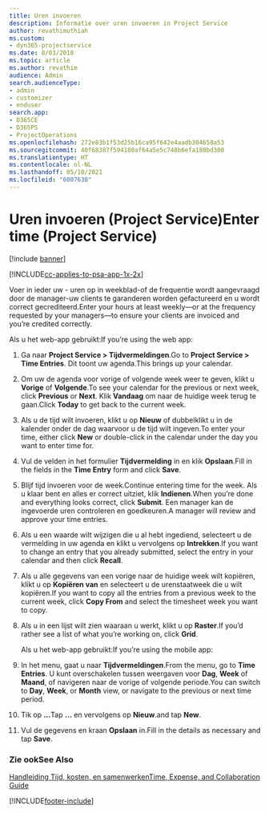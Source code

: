 ```yaml
---
title: Uren invoeren
description: Informatie over uren invoeren in Project Service
author: revathimuthiah
ms.custom:
- dyn365-projectservice
ms.date: 8/03/2018
ms.topic: article
ms.author: revathim
audience: Admin
search.audienceType:
- admin
- customizer
- enduser
search.app:
- D365CE
- D365PS
- ProjectOperations
ms.openlocfilehash: 272e83b1f53d25b16ca95f642e4aadb304658a53
ms.sourcegitcommit: 40f68387f594180af64a5e5c748b6efa188bd300
ms.translationtype: HT
ms.contentlocale: nl-NL
ms.lasthandoff: 05/10/2021
ms.locfileid: "6007630"
---
```

# <a name="enter-time-project-service"></a><span data-ttu-id="b950c-103">Uren invoeren (Project Service)</span><span class="sxs-lookup"><span data-stu-id="b950c-103">Enter time (Project Service)</span></span>

[!include [banner](../includes/psa-now-project-operations.md)]

[!INCLUDE[cc-applies-to-psa-app-1x-2x](../includes/cc-applies-to-psa-app-1x-2x.md)]

<span data-ttu-id="b950c-104">Voer in ieder uw - uren op in weekblad-of de frequentie wordt aangevraagd door de manager-uw clients te garanderen worden gefactureerd en u wordt correct gecrediteerd.</span><span class="sxs-lookup"><span data-stu-id="b950c-104">Enter your hours at least weekly—or at the frequency requested by your managers—to ensure your clients are invoiced and you’re credited correctly.</span></span>  
  
 <span data-ttu-id="b950c-105">Als u het web-app gebruikt:</span><span class="sxs-lookup"><span data-stu-id="b950c-105">If you’re using the web app:</span></span>  
  
1. <span data-ttu-id="b950c-106">Ga naar **Project Service > Tijdvermeldingen**.</span><span class="sxs-lookup"><span data-stu-id="b950c-106">Go to **Project Service > Time Entries**.</span></span> <span data-ttu-id="b950c-107">Dit toont uw agenda.</span><span class="sxs-lookup"><span data-stu-id="b950c-107">This brings up your calendar.</span></span>  
  
2. <span data-ttu-id="b950c-108">Om uw de agenda voor vorige of volgende week weer te geven, klikt u **Vorige** of **Volgende**.</span><span class="sxs-lookup"><span data-stu-id="b950c-108">To see your calendar for the previous or next week, click **Previous** or **Next**.</span></span> <span data-ttu-id="b950c-109">Klik **Vandaag** om naar de huidige week terug te gaan.</span><span class="sxs-lookup"><span data-stu-id="b950c-109">Click **Today** to get back to the current week.</span></span>  
  
3. <span data-ttu-id="b950c-110">Als u de tijd wilt invoeren, klikt u op **Nieuw** of dubbelklikt u in de kalender onder de dag waarvoor u de tijd wilt ingeven.</span><span class="sxs-lookup"><span data-stu-id="b950c-110">To enter your time, either click **New** or double-click in the calendar under the day you want to enter time for.</span></span>  
  
4. <span data-ttu-id="b950c-111">Vul de velden in het formulier **Tijdvermelding** in en klik **Opslaan**.</span><span class="sxs-lookup"><span data-stu-id="b950c-111">Fill in the fields in the **Time Entry** form and click **Save**.</span></span>  
  
5. <span data-ttu-id="b950c-112">Blijf tijd invoeren voor de week.</span><span class="sxs-lookup"><span data-stu-id="b950c-112">Continue entering time for the week.</span></span> <span data-ttu-id="b950c-113">Als u klaar bent en alles er correct uitziet, klik **Indienen**.</span><span class="sxs-lookup"><span data-stu-id="b950c-113">When you’re done and everything looks correct, click **Submit**.</span></span> <span data-ttu-id="b950c-114">Een manager kan de ingevoerde uren controleren en goedkeuren.</span><span class="sxs-lookup"><span data-stu-id="b950c-114">A manager will review and approve your time entries.</span></span>  
  
6. <span data-ttu-id="b950c-115">Als u een waarde wilt wijzigen die u al hebt ingediend, selecteert u de vermelding in uw agenda en klikt u vervolgens op **Intrekken**.</span><span class="sxs-lookup"><span data-stu-id="b950c-115">If you want to change an entry that you already submitted, select the entry in your calendar and then click **Recall**.</span></span>  
  
7. <span data-ttu-id="b950c-116">Als u alle gegevens van een vorige naar de huidige week wilt kopiëren, klikt u op **Kopiëren van** en selecteert u de urenstaatweek die u wilt kopiëren.</span><span class="sxs-lookup"><span data-stu-id="b950c-116">If you want to copy all the entries from a previous week to the current week, click **Copy From** and select the timesheet week you want to copy.</span></span>  
  
8. <span data-ttu-id="b950c-117">Als u in een lijst wilt zien waaraan u werkt, klikt u op **Raster**.</span><span class="sxs-lookup"><span data-stu-id="b950c-117">If you’d rather see a list of what you’re working on, click **Grid**.</span></span>  
  
   <span data-ttu-id="b950c-118">Als u het web-app gebruikt:</span><span class="sxs-lookup"><span data-stu-id="b950c-118">If you’re using the mobile app:</span></span>  
  
9. <span data-ttu-id="b950c-119">In het menu, gaat u naar **Tijdvermeldingen**.</span><span class="sxs-lookup"><span data-stu-id="b950c-119">From the menu, go to **Time Entries**.</span></span>     <span data-ttu-id="b950c-120">U kunt overschakelen tussen weergaven voor **Dag**, **Week** of **Maand**, of navigeren naar de vorige of volgende periode.</span><span class="sxs-lookup"><span data-stu-id="b950c-120">You can switch to **Day**, **Week**, or **Month** view, or navigate to the previous or next time period.</span></span>  
  
10. <span data-ttu-id="b950c-121">Tik op **…**</span><span class="sxs-lookup"><span data-stu-id="b950c-121">Tap **…**</span></span> <span data-ttu-id="b950c-122">en vervolgens op **Nieuw**.</span><span class="sxs-lookup"><span data-stu-id="b950c-122">and tap **New**.</span></span>  
  
11. <span data-ttu-id="b950c-123">Vul de gegevens en kraan **Opslaan** in.</span><span class="sxs-lookup"><span data-stu-id="b950c-123">Fill in the details as necessary and tap **Save**.</span></span>  
  
### <a name="see-also"></a><span data-ttu-id="b950c-124">Zie ook</span><span class="sxs-lookup"><span data-stu-id="b950c-124">See Also</span></span>  
 [<span data-ttu-id="b950c-125">Handleiding Tijd, kosten, en samenwerken</span><span class="sxs-lookup"><span data-stu-id="b950c-125">Time, Expense, and Collaboration Guide</span></span>](../psa/time-expense-collaboration-guide.md)


[!INCLUDE[footer-include](../includes/footer-banner.md)]